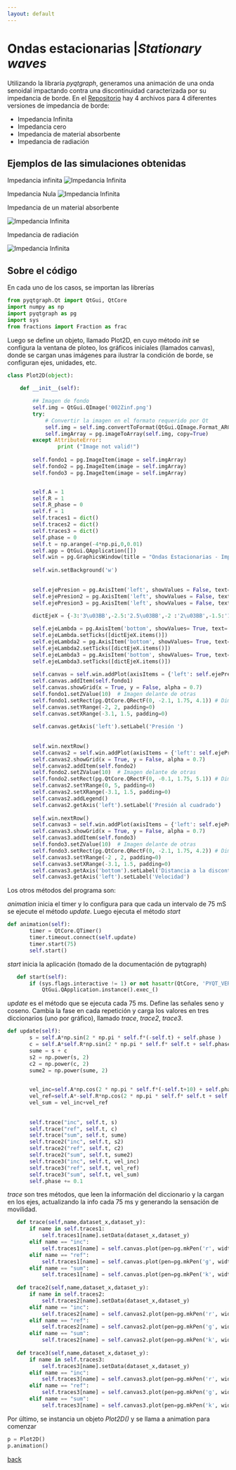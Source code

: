```yaml
---
layout: default
---
```



# Ondas estacionarias |_Stationary waves_

Utilizando la libraría _pyqtgraph_, generamos una animación de una onda senoidal impactando contra una discontinuidad caracterizada por su impedancia de borde. En el [Repositorio](https://github.com/Marouxet/Acustica01) hay 4 archivos para 4 diferentes versiones de impedancia de borde:

* Impedancia Infinita 
* Impedancia cero
* Impedancia de material absorbente 
* Impedancia de radiación

## Ejemplos de las simulaciones obtenidas

Impedancia infinita
![Impedancia Infinita](./assets/img/01Zinf.gif)

Impedancia Nula
![Impedancia Infinita](./assets/img/02Z0.gif)

Impedancia de un material absorbente

![Impedancia Infinita](./assets/img/03Zabs.gif)

Impedancia de radiación 

![Impedancia Infinita](./assets/img/04Zrad.gif)

## Sobre el código

En cada uno de los casos, se importan las librerías 

```python
from pyqtgraph.Qt import QtGui, QtCore 
import numpy as np
import pyqtgraph as pg
import sys
from fractions import Fraction as frac

```


Luego se define un objeto, llamado Plot2D, en cuyo método _init_ se configura la ventana de ploteo, los gráficos iniciales (llamados canvas), donde se cargan unas imágenes para ilustrar la condición de borde, se configuran ejes, unidades, etc.

```python
class Plot2D(object):
    
    def __init__(self):

        ## Imagen de fondo
        self.img = QtGui.QImage('002Zinf.png')
        try:
            # Convertir la imagen en el formato requerido por Qt
            self.img = self.img.convertToFormat(QtGui.QImage.Format_ARGB32_Premultiplied)
            self.imgArray = pg.imageToArray(self.img, copy=True)    
        except AttributeError:
                print ("Image not valid!")
                
        self.fondo1 = pg.ImageItem(image = self.imgArray)
        self.fondo2 = pg.ImageItem(image = self.imgArray)
        self.fondo3 = pg.ImageItem(image = self.imgArray)


        self.A = 1
        self.R = 1
        self.R_phase = 0
        self.f = 1     
        self.traces1 = dict()
        self.traces2 = dict()
        self.traces3 = dict() 
        self.phase = 0
        self.t = np.arange(-4*np.pi,0,0.01)
        self.app = QtGui.QApplication([])
        self.win = pg.GraphicsWindow(title = "Ondas Estacionarias - Impedancia infinita")
        
        self.win.setBackground('w')
        
  
        self.ejePresion = pg.AxisItem('left', showValues = False, text='Presion Acústica') 
        self.ejePresion2 = pg.AxisItem('left', showValues = False, text='Presion Acústica')
        self.ejePresion3 = pg.AxisItem('left', showValues = False, text='Presion Acústica')
       
        dictEjeX = {-3:'3\u03BB',-2.5:'2.5\u03BB',-2 :'2\u03BB',-1.5:'1.5\u03BB',-1:'\u03BB',-0.5:'0.5\u03BB'}

        self.ejeLambda = pg.AxisItem('bottom', showValues= True, text= 'Fracción de Longitud de onda')
        self.ejeLambda.setTicks([dictEjeX.items()])
        self.ejeLambda2 = pg.AxisItem('bottom', showValues= True, text= 'Fracción de Longitud de onda')
        self.ejeLambda2.setTicks([dictEjeX.items()])
        self.ejeLambda3 = pg.AxisItem('bottom', showValues= True, text= 'Fracción de Longitud de onda')
        self.ejeLambda3.setTicks([dictEjeX.items()])
       
        self.canvas = self.win.addPlot(axisItems = {'left': self.ejePresion , 'bottom':self.ejeLambda})
        self.canvas.addItem(self.fondo1) 
        self.canvas.showGrid(x = True, y = False, alpha = 0.7)    
        self.fondo1.setZValue(10)  # Imagen delante de otras
        self.fondo1.setRect(pg.QtCore.QRectF(0, -2.1, 1.75, 4.1)) # Dimensiones de imagen dentro del grafico (ajustado a mano)
        self.canvas.setYRange(-2, 2, padding=0)   
        self.canvas.setXRange(-3.1, 1.5, padding=0)  
       
        self.canvas.getAxis('left').setLabel('Presión ')
        
        
        self.win.nextRow()
        self.canvas2 = self.win.addPlot(axisItems = {'left': self.ejePresion2 , 'bottom':self.ejeLambda2})
        self.canvas2.showGrid(x = True, y = False, alpha = 0.7)      
        self.canvas2.addItem(self.fondo2)
        self.fondo2.setZValue(10)  # Imagen delante de otras
        self.fondo2.setRect(pg.QtCore.QRectF(0, -0.1, 1.75, 5.1)) # Dimensiones de imagen dentro del grafico (ajustado a mano)
        self.canvas2.setYRange(0, 5, padding=0)
        self.canvas2.setXRange(-3.1, 1.5, padding=0)  
        self.canvas2.addLegend()
        self.canvas2.getAxis('left').setLabel('Presión al cuadrado')
        
        self.win.nextRow()
        self.canvas3 = self.win.addPlot(axisItems = {'left': self.ejePresion3 , 'bottom':self.ejeLambda3})
        self.canvas3.showGrid(x = True, y = False, alpha = 0.7)    
        self.canvas3.addItem(self.fondo3)
        self.fondo3.setZValue(10)  # Imagen delante de otras
        self.fondo3.setRect(pg.QtCore.QRectF(0, -2.1, 1.75, 4.2)) # Dimensiones de imagen dentro del grafico (ajustado a mano)
        self.canvas3.setYRange(-2 , 2, padding=0)
        self.canvas3.setXRange(-3.1, 1.5, padding=0)  
        self.canvas3.getAxis('bottom').setLabel('Distancia a la discontinuidad')
        self.canvas3.getAxis('left').setLabel('Velocidad')

 ```
Los otros métodos del programa son:

_animation_ inicia el timer y lo configura para que cada un intervalo de 75 mS se ejecute el método _update_. Luego ejecuta el método _start_

 ```python 
 def animation(self):
        timer = QtCore.QTimer()
        timer.timeout.connect(self.update)
        timer.start(75)
        self.start()
 ```

_start_ inicia la aplicación (tomado de la documentación de pytqgraph)

 ```python 
    def start(self):
        if (sys.flags.interactive != 1) or not hasattr(QtCore, 'PYQT_VERSION'):
            QtGui.QApplication.instance().exec_()
 ```
 _update_ es el método que se ejecuta cada 75 ms. Define las señales seno y coseno. Cambia la fase en cada repetición y carga los valores en tres diccionarios (uno por gráfico), llamado _trace_, _trace2_, _trace3_. 

 ```python 
 def update(self):
        s = self.A*np.sin(2 * np.pi * self.f*(-self.t) + self.phase )
        c = self.A*self.R*np.sin(2 * np.pi * self.f* self.t + self.phase + self.R_phase)
        sume = s + c
        s2 = np.power(s, 2)
        c2 = np.power(c, 2)
        sume2 = np.power(sume, 2)

        
        vel_inc=self.A*np.cos(2 * np.pi * self.f*(-self.t+10) + self.phase)
        vel_ref=self.A*-self.R*np.cos(2 * np.pi * self.f* self.t + self.phase)
        vel_sum = vel_inc+vel_ref
        
        
        self.trace("inc", self.t, s)
        self.trace("ref", self.t, c)
        self.trace("sum", self.t, sume)
        self.trace2("inc", self.t, s2)
        self.trace2("ref", self.t, c2)
        self.trace2("sum", self.t, sume2)
        self.trace3("inc", self.t, vel_inc)
        self.trace3("ref", self.t, vel_ref)
        self.trace3("sum", self.t, vel_sum)
        self.phase += 0.1

 ```
_trace_ son tres métodos, que leen la información del diccionario y la cargan en los ejes, actualizando la info cada 75 ms y generando la sensación de movilidad.

 ```python
    def trace(self,name,dataset_x,dataset_y):
        if name in self.traces1:
            self.traces1[name].setData(dataset_x,dataset_y)
        elif name == "inc":         
            self.traces1[name] = self.canvas.plot(pen=pg.mkPen('r', width=2, style=QtCore.Qt.DashLine), name="Incidente")
        elif name == "ref":
            self.traces1[name] = self.canvas.plot(pen=pg.mkPen('g', width=2, style=QtCore.Qt.DashLine),name="Reflejada")
        elif name == "sum":
            self.traces1[name] = self.canvas.plot(pen=pg.mkPen('k', width=2.5),name="Suma")
    
    def trace2(self,name,dataset_x,dataset_y):
        if name in self.traces2:
            self.traces2[name].setData(dataset_x,dataset_y)
        elif name == "inc":         
            self.traces2[name] = self.canvas2.plot(pen=pg.mkPen('r', width=2, style=QtCore.Qt.DashLine), name = "Incidente" )
        elif name == "ref":
            self.traces2[name] = self.canvas2.plot(pen=pg.mkPen('g', width=2, style=QtCore.Qt.DashLine), name = "Reflejada")
        elif name == "sum":
            self.traces2[name] = self.canvas2.plot(pen=pg.mkPen('k', width=2.5), name = "Suma")
            
    def trace3(self,name,dataset_x,dataset_y):
        if name in self.traces3:
            self.traces3[name].setData(dataset_x,dataset_y)
        elif name == "inc":         
            self.traces3[name] = self.canvas3.plot(pen=pg.mkPen('r', width=2, style=QtCore.Qt.DashLine) )
        elif name == "ref":
            self.traces3[name] = self.canvas3.plot(pen=pg.mkPen('g', width=2, style=QtCore.Qt.DashLine))
        elif name == "sum":
            self.traces3[name] = self.canvas3.plot(pen=pg.mkPen('k', width=2.5))         
 ```
Por último, se instancia un objeto _Plot2D()_ y se llama a animation para comenzar

 ```python
p = Plot2D()
p.animation()


```

[back](./)

